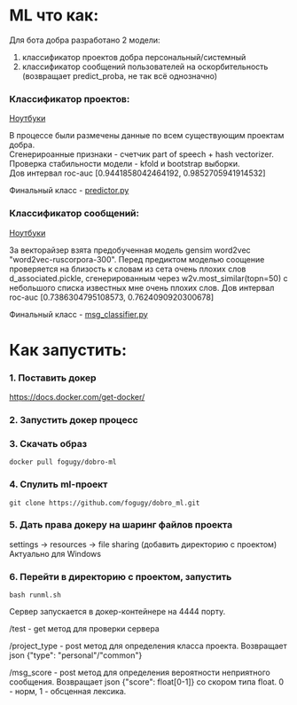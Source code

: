 # ML что как:
Для бота добра разработано 2 модели:
1. классификатор проектов добра персональный/системный
2. классификатор сообщений пользователей на оскорбительность (возвращает predict_proba, не так всё однозначно)

### Классификатор проектов:

[Ноутбуки](./notebooks_proj/)

В процессе были размечены данные по всем существующим проектам добра.  
Сгенерироанные признаки - счетчик part of speech + hash vectorizer.  
Проверка стабильности модели - kfold и bootstrap выборки.  
Дов интервал roc-auc [0.9441858042464192, 0.9852705941914532]

Финальный класс - [predictor.py](./predictor.py)


### Классификатор сообщений:

[Ноутбуки](./notebooks_msg/)

За векторайзер взята предобученная модель gensim word2vec "word2vec-ruscorpora-300".
Перед предиктом моделью соощение проверяется на близость к словам из сета очень плохих слов d_associated\.pickle, сгенерированным через w2v.most_similar(topn=50) с небольшого списка известных мне очень плохих слов.
Дов интервал roc-auc [0.7386304795108573, 0.7624090920300678]

Финальный класс - [msg_classifier.py](./msg_classifier.py)



# Как запустить:


### 1. Поставить докер
https://docs.docker.com/get-docker/

### 2. Запустить докер процесс

### 3. Скачать образ 

```
docker pull fogugy/dobro-ml
```

### 4. Спулить ml-проект
```
git clone https://github.com/fogugy/dobro_ml.git
```

### 5. Дать права докеру на шаринг файлов проекта
settings -> resources -> file sharing (добавить директорию с проектом)  
Актуально для Windows

### 6. Перейти в директорию с проектом, запустить
```
bash runml.sh
```

Сервер запускается в докер-контейнере на 4444 порту.

/test - get метод для проверки сервера

/project_type - post метод для определения класса проекта. Возвращает json 
{"type": "personal"/"common"}

/msg_score - post метод для определения вероятности неприятного сообщения. Возвращает json 
{"score": float[0-1]} со скором типа float. 0 - норм, 1 - обсценная лексика.
